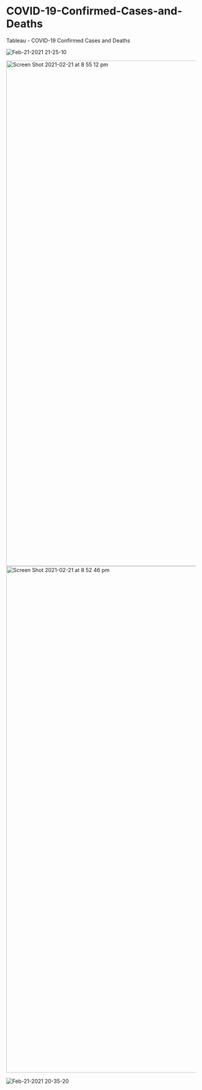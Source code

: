 # COVID-19-Confirmed-Cases-and-Deaths
Tableau - COVID-19 Confirmed Cases and Deaths

![Feb-21-2021 21-25-10](https://user-images.githubusercontent.com/74638454/108622230-6e048c00-748b-11eb-8a9d-b0fa5764c030.gif)


<img width="1346" alt="Screen Shot 2021-02-21 at 8 55 12 pm" src="https://user-images.githubusercontent.com/74638454/108621508-1c5a0280-7487-11eb-831b-aa8eda951888.png">


<img width="1349" alt="Screen Shot 2021-02-21 at 8 52 46 pm" src="https://user-images.githubusercontent.com/74638454/108621465-dc931b00-7486-11eb-93e7-b30dded320bb.png">

![Feb-21-2021 20-35-20](https://user-images.githubusercontent.com/74638454/108621048-6a213b80-7484-11eb-8544-99ec48aa0882.gif)

